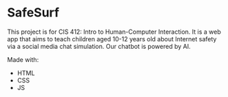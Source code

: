 # SafeSurf

This project is for CIS 412: Intro to Human-Computer Interaction. It is a web app that aims to teach children aged 10-12 years old about Internet safety via a social media chat simulation. Our chatbot is powered by AI. 

Made with:
- HTML
- CSS
- JS

